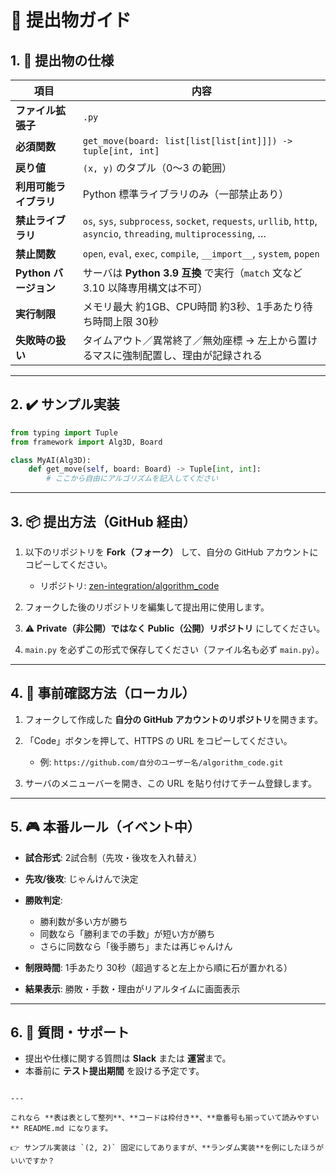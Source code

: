 # 📝 提出物ガイド

## 1. 🔧 提出物の仕様

| 項目              | 内容                                                                                                              |
| ----------------- | ----------------------------------------------------------------------------------------------------------------- |
| **ファイル拡張子**     | `.py`                                                                                                           |
| **必須関数**        | `get_move(board: list[list[list[int]]]) -> tuple[int, int]`                                                     |
| **戻り値**         | `(x, y)` のタプル（0〜3 の範囲）                                                                                          |
| **利用可能ライブラリ**   | Python 標準ライブラリのみ（一部禁止あり）                                                                                         |
| **禁止ライブラリ**     | `os`, `sys`, `subprocess`, `socket`, `requests`, `urllib`, `http`, `asyncio`, `threading`, `multiprocessing`, … |
| **禁止関数**        | `open`, `eval`, `exec`, `compile`, `__import__`, `system`, `popen`                                              |
| **Python バージョン** | サーバは **Python 3.9 互換** で実行（`match` 文など 3.10 以降専用構文は不可）                                                            |
| **実行制限**        | メモリ最大 約1GB、CPU時間 約3秒、1手あたり待ち時間上限 30秒                                                                            |
| **失敗時の扱い**      | タイムアウト／異常終了／無効座標 → 左上から置けるマスに強制配置し、理由が記録される                                                                     |

---

## 2. ✔️ サンプル実装

```python
from typing import Tuple
from framework import Alg3D, Board

class MyAI(Alg3D):
    def get_move(self, board: Board) -> Tuple[int, int]:
        # ここから自由にアルゴリズムを記入してください
````

---

## 3. 📦 提出方法（GitHub 経由）

1. 以下のリポジトリを **Fork（フォーク）** して、自分の GitHub アカウントにコピーしてください。

   * リポジトリ: [zen-integration/algorithm\_code](https://github.com/zen-integration/algorithm_code)

2. フォークした後のリポジトリを編集して提出用に使用します。

3. ⚠️ **Private（非公開）ではなく Public（公開）リポジトリ** にしてください。

4. `main.py` を必ずこの形式で保存してください（ファイル名も必ず `main.py`）。

---

## 4. 🧪 事前確認方法（ローカル）

1. フォークして作成した **自分の GitHub アカウントのリポジトリ**を開きます。
2. 「Code」ボタンを押して、HTTPS の URL をコピーしてください。

   * 例: `https://github.com/自分のユーザー名/algorithm_code.git`
3. サーバのメニューバーを開き、この URL を貼り付けてチーム登録します。

---

## 5. 🎮 本番ルール（イベント中）

* **試合形式**: 2試合制（先攻・後攻を入れ替え）
* **先攻/後攻**: じゃんけんで決定
* **勝敗判定**:

  * 勝利数が多い方が勝ち
  * 同数なら「勝利までの手数」が短い方が勝ち
  * さらに同数なら「後手勝ち」または再じゃんけん
* **制限時間**: 1手あたり 30秒（超過すると左上から順に石が置かれる）
* **結果表示**: 勝敗・手数・理由がリアルタイムに画面表示

---

## 6. 💬 質問・サポート

* 提出や仕様に関する質問は **Slack** または **運営**まで。
* 本番前に **テスト提出期間** を設ける予定です。

```

---

これなら **表は表として整列**、**コードは枠付き**、**章番号も揃っていて読みやすい** README.md になります。  

👉 サンプル実装は `(2, 2)` 固定にしてありますが、**ランダム実装**を例にしたほうがいいですか？
```
